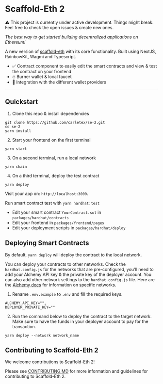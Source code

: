 # Scaffold-Eth 2

⚠️ This project is currently under active development. Things might break. Feel free to check the open issues & create new ones.

*The best way to get started building decentralized applications on Ethereum!*

A new version of [scaffold-eth](https://github.com/scaffold-eth/scaffold-eth/tree/master) with its core functionality. Built using NextJS, RainbowKit, Wagmi and Typescript.

- ✅ Contract component to easily edit the smart contracts and view & test the contract on your frontend
- 🔥 Burner wallet & local faucet
- 🔐 Integration with the different wallet providers

---

## Quickstart

1. Clone this repo & install dependencies

```
git clone https://github.com/carletex/se-2.git
cd se-2
yarn install
```

2. Start your frontend on the first terminal

```
yarn start
```

3. On a second terminal, run a local network

```
yarn chain
```

4. On a third terminal, deploy the test contract

```
yarn deploy
```

Visit your app on: `http://localhost:3000`.

Run smart contract test with `yarn hardhat:test`

- Edit your smart contract `YourContract.sol` in `packages/hardhat/contracts`
- Edit your frontend in `packages/frontend/pages`
- Edit your deployment scripts in `packages/hardhat/deploy`

## Deploying Smart Contracts

By default, `yarn deploy` will deploy the contract to the local network.

You can deploy your contracts to other networks. Check the `hardhat.config.js` for the networks that are pre-configured, you'll need to add your Alchemy API key & the private key of the deployer account. You can also add other network settings to the `hardhat.config.js` file. Here are the [Alchemy docs](https://docs.alchemy.com/docs/how-to-add-alchemy-rpc-endpoints-to-metamask) for information on specific networks.

1. Rename `.env.example` to `.env` and fill the required keys.

```
ALCHEMY_API_KEY="",
DEPLOYER_PRIVATE_KEY=""
```

2. Run the command below to deploy the contract to the target network. Make sure to have the funds in your deployer account to pay for the transaction.

```
yarn deploy --network network_name
```

## Contributing to Scaffold-Eth 2

We welcome contributions to Scaffold-Eth 2!

Please see [CONTRIBUTING.MD](https://github.com/scaffold-eth/se-2/blob/master/CONTRIBUTING.md) for more information and guidelines for contributing to Scaffold-Eth 2.

